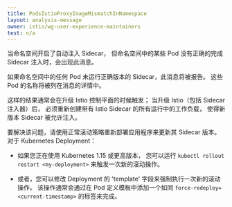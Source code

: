 ```yaml
---
title: PodsIstioProxyImageMismatchInNamespace
layout: analysis-message
owner: istio/wg-user-experience-maintainers
test: n/a
---
```


当命名空间开启了自动注入 Sidecar，
但命名空间中的某些 Pod 没有正确的完成 Sidecar 注入时，会出现此消息。

如果命名空间中的任何 Pod 未运行正确版本的 Sidecar，此消息将被报告。
这些 Pod 的名称将被列在消息的详情中。

这样的结果通常会在升级 Istio 控制平面的时候触发；
当升级 Istio（包括 Sidecar 注入器）后，
必须重新创建带有 Istio Sidecar 的所有运行中的工作负载，
使得新版本 Sidecar 被允许注入。

要解决该问题，请使用正常滚动策略重新部署应用程序来更新其 Sidecar 版本。
对于 Kubernetes Deployment：

* 如果您正在使用 Kubernetes 1.15 或更高版本，
您可以运行 `kubectl rollout restart <my-deployment>` 来触发一次新的滚动操作。

* 或者，您可以修改 Deployment 的 'template' 字段来强制执行一次新的滚动操作。
该操作通常会通过在 Pod 定义模板中添加一个如同 `force-redeploy=<current-timestamp>` 的标签来完成。
